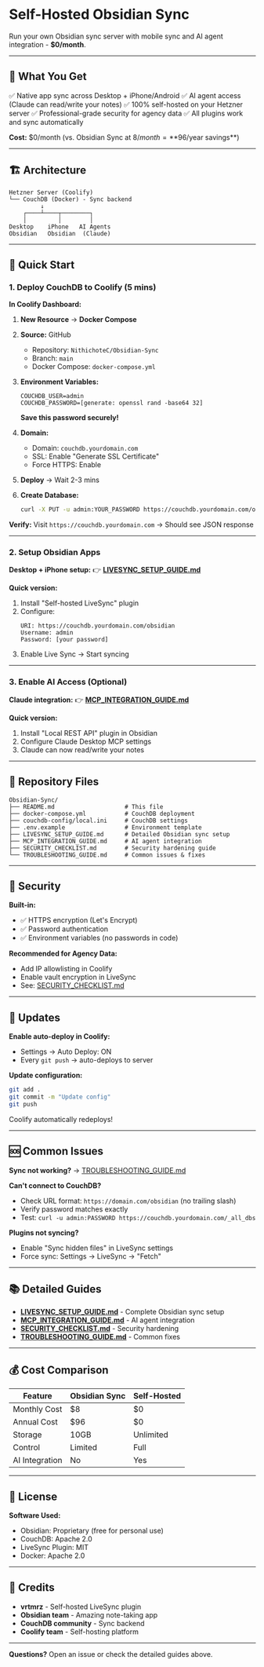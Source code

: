 # Self-Hosted Obsidian Sync

Run your own Obsidian sync server with mobile sync and AI agent integration - **$0/month**.

---

## 🎯 What You Get

✅ Native app sync across Desktop + iPhone/Android
✅ AI agent access (Claude can read/write your notes)
✅ 100% self-hosted on your Hetzner server
✅ Professional-grade security for agency data
✅ All plugins work and sync automatically

**Cost:** $0/month (vs. Obsidian Sync at $8/month = **$96/year savings**)

---

## 🏗️ Architecture

```
Hetzner Server (Coolify)
└── CouchDB (Docker) - Sync backend
         ↓
    ┌────┴────┬────────┐
    │         │        │
Desktop    iPhone   AI Agents
Obsidian   Obsidian  (Claude)
```

---

## 🚀 Quick Start

### 1. Deploy CouchDB to Coolify (5 mins)

**In Coolify Dashboard:**

1. **New Resource** → **Docker Compose**

2. **Source:** GitHub
   - Repository: `NithichoteC/Obsidian-Sync`
   - Branch: `main`
   - Docker Compose: `docker-compose.yml`

3. **Environment Variables:**
   ```
   COUCHDB_USER=admin
   COUCHDB_PASSWORD=[generate: openssl rand -base64 32]
   ```
   **Save this password securely!**

4. **Domain:**
   - Domain: `couchdb.yourdomain.com`
   - SSL: Enable "Generate SSL Certificate"
   - Force HTTPS: Enable

5. **Deploy** → Wait 2-3 mins

6. **Create Database:**
   ```bash
   curl -X PUT -u admin:YOUR_PASSWORD https://couchdb.yourdomain.com/obsidian
   ```

**Verify:** Visit `https://couchdb.yourdomain.com` → Should see JSON response

---

### 2. Setup Obsidian Apps

**Desktop + iPhone setup:**
👉 **[LIVESYNC_SETUP_GUIDE.md](./LIVESYNC_SETUP_GUIDE.md)**

**Quick version:**
1. Install "Self-hosted LiveSync" plugin
2. Configure:
   ```
   URI: https://couchdb.yourdomain.com/obsidian
   Username: admin
   Password: [your password]
   ```
3. Enable Live Sync → Start syncing

---

### 3. Enable AI Access (Optional)

**Claude integration:**
👉 **[MCP_INTEGRATION_GUIDE.md](./MCP_INTEGRATION_GUIDE.md)**

**Quick version:**
1. Install "Local REST API" plugin in Obsidian
2. Configure Claude Desktop MCP settings
3. Claude can now read/write your notes

---

## 📁 Repository Files

```
Obsidian-Sync/
├── README.md                    # This file
├── docker-compose.yml           # CouchDB deployment
├── couchdb-config/local.ini     # CouchDB settings
├── .env.example                 # Environment template
├── LIVESYNC_SETUP_GUIDE.md      # Detailed Obsidian sync setup
├── MCP_INTEGRATION_GUIDE.md     # AI agent integration
├── SECURITY_CHECKLIST.md        # Security hardening guide
└── TROUBLESHOOTING_GUIDE.md     # Common issues & fixes
```

---

## 🔐 Security

**Built-in:**
- ✅ HTTPS encryption (Let's Encrypt)
- ✅ Password authentication
- ✅ Environment variables (no passwords in code)

**Recommended for Agency Data:**
- Add IP allowlisting in Coolify
- Enable vault encryption in LiveSync
- See: [SECURITY_CHECKLIST.md](./SECURITY_CHECKLIST.md)

---

## 🔄 Updates

**Enable auto-deploy in Coolify:**
- Settings → Auto Deploy: ON
- Every `git push` → auto-deploys to server

**Update configuration:**
```bash
git add .
git commit -m "Update config"
git push
```

Coolify automatically redeploys!

---

## 🆘 Common Issues

**Sync not working?**
→ [TROUBLESHOOTING_GUIDE.md](./TROUBLESHOOTING_GUIDE.md)

**Can't connect to CouchDB?**
- Check URL format: `https://domain.com/obsidian` (no trailing slash)
- Verify password matches exactly
- Test: `curl -u admin:PASSWORD https://couchdb.yourdomain.com/_all_dbs`

**Plugins not syncing?**
- Enable "Sync hidden files" in LiveSync settings
- Force sync: Settings → LiveSync → "Fetch"

---

## 📚 Detailed Guides

- **[LIVESYNC_SETUP_GUIDE.md](./LIVESYNC_SETUP_GUIDE.md)** - Complete Obsidian sync setup
- **[MCP_INTEGRATION_GUIDE.md](./MCP_INTEGRATION_GUIDE.md)** - AI agent integration
- **[SECURITY_CHECKLIST.md](./SECURITY_CHECKLIST.md)** - Security hardening
- **[TROUBLESHOOTING_GUIDE.md](./TROUBLESHOOTING_GUIDE.md)** - Common fixes

---

## 💰 Cost Comparison

| Feature | Obsidian Sync | Self-Hosted |
|---------|--------------|-------------|
| Monthly Cost | $8 | $0 |
| Annual Cost | $96 | $0 |
| Storage | 10GB | Unlimited |
| Control | Limited | Full |
| AI Integration | No | Yes |

---

## 📝 License

**Software Used:**
- Obsidian: Proprietary (free for personal use)
- CouchDB: Apache 2.0
- LiveSync Plugin: MIT
- Docker: Apache 2.0

---

## 🙏 Credits

- **vrtmrz** - Self-hosted LiveSync plugin
- **Obsidian team** - Amazing note-taking app
- **CouchDB community** - Sync backend
- **Coolify team** - Self-hosting platform

---

**Questions?** Open an issue or check the detailed guides above.
